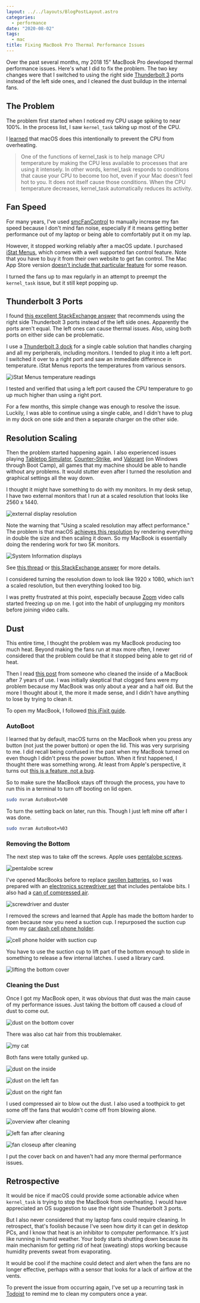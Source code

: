 ```yaml
---
layout: ../../layouts/BlogPostLayout.astro
categories:
  - performance
date: "2020-08-02"
tags:
  - mac
title: Fixing MacBook Pro Thermal Performance Issues
---
```


Over the past several months, my 2018 15" MacBook Pro developed thermal
performance issues. Here's what I did to fix the problem. The two key changes
were that I switched to using the right side [Thunderbolt
3](https://en.wikipedia.org/wiki/Thunderbolt_(interface)#Thunderbolt_3) ports
instead of the left side ones, and I cleaned the dust buildup in the internal
fans.

## The Problem

The problem first started when I noticed my CPU usage spiking to near 100%. In
the process list, I saw `kernel_task` taking up most of the CPU.

I [learned](https://support.apple.com/en-us/HT207359) that macOS does this
intentionally to prevent the CPU from overheating.

> One of the functions of kernel_task is to help manage CPU temperature by
> making the CPU less available to processes that are using it intensely. In
> other words, kernel_task responds to conditions that cause your CPU to become
> too hot, even if your Mac doesn't feel hot to you. It does not itself cause
> those conditions. When the CPU temperature decreases, kernel_task
> automatically reduces its activity.

## Fan Speed

For many years, I've used
[smcFanControl](https://github.com/hholtmann/smcFanControl) to manually increase
my fan speed because I don't mind fan noise, especially if it means getting
better performance out of my laptop or being able to comfortably put it on my
lap.

However, it stopped working reliably after a macOS update. I purchased [iStat
Menus](https://bjango.com/mac/istatmenus/), which comes with a well supported
fan control feature. Note that you have to buy it from their own website to get
fan control. The Mac App Store version [doesn't include that particular
feature](https://bjango.com/help/istatmenus6/macappstore/) for some reason.

I turned the fans up to max regularly in an attempt to preempt the `kernel_task`
issue, but it still kept popping up.

## Thunderbolt 3 Ports

I found [this excellent StackExchange
answer](https://apple.stackexchange.com/a/363933/275342) that recommends using
the right side Thunderbolt 3 ports instead of the left side ones. Apparently the
ports aren't equal. The left ones can cause thermal issues. Also, using both
ports on either side can be problematic.

I use a [Thunderbolt 3
dock](https://www.amazon.com/CalDigit-TS3-Plus-Thunderbolt-Dock/dp/B07CZPV8DF/ref=as_li_ss_tl?crid=223U28DX1402C&dchild=1&keywords=caldigit+ts3+plus&qid=1595940705&sprefix=caldigit+,aps,223&sr=8-2&th=1&linkCode=ll1&tag=thdalo00-20&linkId=016d783904cae8cac9d952a3c58d816b&language=en_US)
for a single cable solution that handles charging and all my peripherals,
including monitors. I tended to plug it into a left port. I switched it over to
a right port and saw an immediate difference in temperature. iStat Menus reports
the temperatures from various sensors.

![iStat Menus temperature readings](https://i.imgur.com/2oiPxjF.png)

I tested and verified that using a left port caused the CPU temperature to go up
much higher than using a right port.

For a few months, this simple change was enough to resolve the issue. Luckily, I
was able to continue using a single cable, and I didn't have to plug in my dock
on one side and then a separate charger on the other side.

## Resolution Scaling

Then the problem started happening again. I also experienced issues playing
[Tabletop Simulator](https://en.wikipedia.org/wiki/Tabletop_Simulator),
[Counter-Strike](https://en.wikipedia.org/wiki/Counter-Strike:_Global_Offensive),
and [Valorant](https://en.wikipedia.org/wiki/Valorant) (on Windows through Boot
Camp), all games that my machine should be able to handle without any problems.
It would stutter even after I turned the resolution and graphical settings all
the way down.

I thought it might have something to do with my monitors. In my desk setup, I
have two external monitors that I run at a scaled resolution that looks like
2560 x 1440.

![external display resolution](https://i.imgur.com/xPz7nXG.png)

Note the warning that "Using a scaled resolution may affect performance." The
problem is that macOS [achieves this
resolution](https://github.com/kovidgoyal/kitty/issues/1043) by rendering
everything in double the size and then scaling it down. So my MacBook is
essentially doing the rendering work for two 5K monitors.

![System Information displays](https://i.imgur.com/0oroxGb.png)

See [this
thread](https://forums.macrumors.com/threads/4k-monitor-at-1440p-scaling-performance.2232164/)
or [this StackExchange answer](https://apple.stackexchange.com/a/338581/275342)
for more details.

I considered turning the resolution down to look like 1920 x 1080, which isn't a
scaled resolution, but then everything looked too big.

I was pretty frustrated at this point, especially because
[Zoom](https://zoom.us/) video calls started freezing up on me. I got into the
habit of unplugging my monitors before joining video calls.

## Dust

This entire time, I thought the problem was my MacBook producing too much heat.
Beyond making the fans run at max more often, I never considered that the
problem could be that it stopped being able to get rid of heat.

Then I read [this
post](https://quanticdev.com/articles/cleaning-macbook-after-16800-hours-of-use/)
from someone who cleaned the inside of a MacBook after 7 years of use. I was
initially skeptical that clogged fans were my problem because my MacBook was
only about a year and a half old. But the more I thought about it, the more it
made sense, and I didn't have anything to lose by trying to clean it.

To open my MacBook, I followed [this iFixit
guide](https://www.ifixit.com/Guide/MacBook+Pro+15-Inch+Touch+Bar+2018+Lower+Case+Replacement/121426).

### AutoBoot

I learned that by default, macOS turns on the MacBook when you press any button
(not just the power button) or open the lid. This was very surprising to me. I
did recall being confused in the past when my MacBook turned on even though I
didn't press the power button. When it first happened, I thought there was
something wrong. At least from Apple's perspective, it turns out [this is a
feature, not a bug](https://www.wired.com/story/its-not-a-bug-its-a-feature/).

So to make sure the MacBook stays off through the process, you have to run this
in a terminal to turn off booting on lid open.

```sh
sudo nvram AutoBoot=%00
```

To turn the setting back on later, run this. Though I just left mine off after I
was done.

```sh
sudo nvram AutoBoot=%03
```

### Removing the Bottom

The next step was to take off the screws. Apple uses [pentalobe
screws](https://en.wikipedia.org/wiki/Pentalobe_security_screw).

![pentalobe screw](https://i.imgur.com/FQndl8j.jpg)

I've opened MacBooks before to replace [swollen
batteries](https://www.reddit.com/r/spicypillows), so I was prepared with an
[electronics screwdriver
set](https://www.amazon.com/gp/product/B072HNBL9Z/ref=as_li_ss_tl?ie=UTF8&psc=1&linkCode=ll1&tag=thdalo00-20&linkId=09c787c5245a192a816fd263da8ad7ea&language=en_US)
that includes pentalobe bits.  I also had a [can of compressed
air](https://www.amazon.com/Endust-Electronics-Compressed-bitterant-11407/dp/B00HX7VZ5M/ref=as_li_ss_tl?dchild=1&keywords=endust+duster&qid=1596317241&sr=8-4&th=1&linkCode=ll1&tag=thdalo00-20&linkId=4bb9cd9f61cc6a4a158ec8dfbfb00e3d&language=en_US).

![screwdriver and duster](https://i.imgur.com/JWhg3vL.jpg)

I removed the screws and learned that Apple has made the bottom harder to open
because now you need a suction cup. I repurposed the suction cup from my [car
dash cell phone
holder](https://www.amazon.com/gp/product/B07GKXPL6M/ref=as_li_ss_tl?ie=UTF8&psc=1&linkCode=ll1&tag=thdalo00-20&linkId=a201bd337a2a7814cff67674269ea94f&language=en_US).

![cell phone holder with suction cup](https://i.imgur.com/ewlAsGh.jpg)

You have to use the suction cup to lift part of the bottom enough to slide in
something to release a few internal latches. I used a library card.

![lifting the bottom cover](https://i.imgur.com/tDEaslF.jpg)

### Cleaning the Dust

Once I got my MacBook open, it was obvious that dust was the main cause of my
performance issues. Just taking the bottom off caused a cloud of dust to come
out.

![dust on the bottom cover](https://i.imgur.com/CN5oz3j.jpg)

There was also cat hair from this troublemaker.

![my cat](https://i.imgur.com/Feill8c.jpg)

Both fans were totally gunked up.

![dust on the inside](https://i.imgur.com/IAGcS0j.jpg)

![dust on the left fan](https://i.imgur.com/BF8Sinf.jpg)

![dust on the right fan](https://i.imgur.com/gX2FxJ5.jpg)

I used compressed air to blow out the dust. I also used a toothpick to get some
off the fans that wouldn't come off from blowing alone.

![overview after cleaning](https://i.imgur.com/BxW6OOp.jpg)

![left fan after cleaning](https://i.imgur.com/OMmeXnG.jpg)

![fan closeup after cleaning](https://i.imgur.com/E60RF3J.jpg)

I put the cover back on and haven't had any more thermal performance issues.

## Retrospective

It would be nice if macOS could provide some actionable advice when
`kernel_task` is trying to stop the MacBook from overheating. I would have
appreciated an OS suggestion to use the right side Thunderbolt 3 ports.

But I also never considered that my laptop fans could require cleaning. In
retrospect, that's foolish because I've seen how dirty it can get in desktop
PCs, and I know that heat is an inhibitor to computer performance. It's just
like running in humid weather. Your body starts shutting down because its main
mechanism for getting rid of heat (sweating) stops working because humidity
prevents sweat from evaporating.

It would be cool if the machine could detect and alert when the fans are no
longer effective, perhaps with a sensor that looks for a lack of airflow at the
vents.

To prevent the issue from occurring again, I've set up a recurring task in
[Todoist](https://todoist.com/r/danny_guo_xlyrub) to remind me to clean my
computers once a year.
